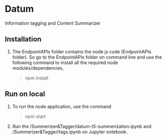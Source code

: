 # Datum
Information tagging and Content Summarizer

## Installation
1. The EndpointAPIs folder contains the node js code (EndpointAPIs folder). So go to the EndpointAPIs folder on command line and use the following command to install all the required node modules/dependencies,
   > npm install
   
## Run on local
1. To run the node application, use the command
   > npm start
2. Run the /Summerizer&Tagger/datum-t5-summerization.ipynb and /Summerizer&Tagger/tags.ipynb on Jupyter notebook.
